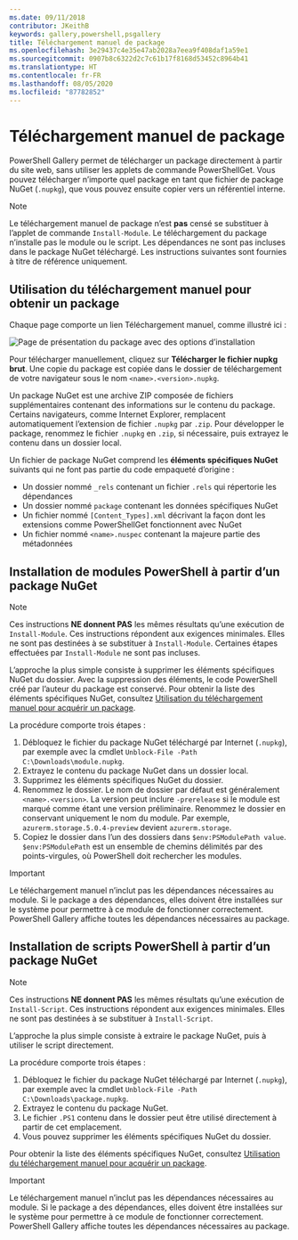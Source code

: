 ```yaml
---
ms.date: 09/11/2018
contributor: JKeithB
keywords: gallery,powershell,psgallery
title: Téléchargement manuel de package
ms.openlocfilehash: 3e29437c4e35e47ab2028a7eea9f408daf1a59e1
ms.sourcegitcommit: 0907b8c6322d2c7c61b17f8168d53452c8964b41
ms.translationtype: HT
ms.contentlocale: fr-FR
ms.lasthandoff: 08/05/2020
ms.locfileid: "87782852"
---
```

# <a name="manual-package-download"></a>Téléchargement manuel de package

PowerShell Gallery permet de télécharger un package directement à partir du site web, sans utiliser les applets de commande PowerShellGet. Vous pouvez télécharger n’importe quel package en tant que fichier de package NuGet (`.nupkg`), que vous pouvez ensuite copier vers un référentiel interne.

> [!NOTE]
> Le téléchargement manuel de package n’est **pas** censé se substituer à l’applet de commande `Install-Module`.
> Le téléchargement du package n’installe pas le module ou le script. Les dépendances ne sont pas incluses dans le package NuGet téléchargé. Les instructions suivantes sont fournies à titre de référence uniquement.

## <a name="using-manual-download-to-acquire-a-package"></a>Utilisation du téléchargement manuel pour obtenir un package

Chaque page comporte un lien Téléchargement manuel, comme illustré ici :

![Page de présentation du package avec des options d’installation](media/manual-download/packagedisplaypagewithpseditions.png)

Pour télécharger manuellement, cliquez sur **Télécharger le fichier nupkg brut**. Une copie du package est copiée dans le dossier de téléchargement de votre navigateur sous le nom `<name>.<version>.nupkg`.

Un package NuGet est une archive ZIP composée de fichiers supplémentaires contenant des informations sur le contenu du package. Certains navigateurs, comme Internet Explorer, remplacent automatiquement l’extension de fichier `.nupkg` par `.zip`. Pour développer le package, renommez le fichier `.nupkg` en `.zip`, si nécessaire, puis extrayez le contenu dans un dossier local.

Un fichier de package NuGet comprend les **éléments spécifiques NuGet** suivants qui ne font pas partie du code empaqueté d’origine :

- Un dossier nommé `_rels` contenant un fichier `.rels` qui répertorie les dépendances
- Un dossier nommé `package` contenant les données spécifiques NuGet
- Un fichier nommé `[Content_Types].xml` décrivant la façon dont les extensions comme PowerShellGet fonctionnent avec NuGet
- Un fichier nommé `<name>.nuspec` contenant la majeure partie des métadonnées

## <a name="installing-powershell-modules-from-a-nuget-package"></a>Installation de modules PowerShell à partir d’un package NuGet

> [!NOTE]
> Ces instructions **NE donnent PAS** les mêmes résultats qu’une exécution de `Install-Module`. Ces instructions répondent aux exigences minimales. Elles ne sont pas destinées à se substituer à `Install-Module`.
> Certaines étapes effectuées par `Install-Module` ne sont pas incluses.

L’approche la plus simple consiste à supprimer les éléments spécifiques NuGet du dossier. Avec la suppression des éléments, le code PowerShell créé par l’auteur du package est conservé.
Pour obtenir la liste des éléments spécifiques NuGet, consultez [Utilisation du téléchargement manuel pour acquérir un package](#using-manual-download-to-acquire-a-package).

La procédure comporte trois étapes :

1. Débloquez le fichier du package NuGet téléchargé par Internet (`.nupkg`), par exemple avec la cmdlet `Unblock-File -Path C:\Downloads\module.nupkg`.
2. Extrayez le contenu du package NuGet dans un dossier local.
2. Supprimez les éléments spécifiques NuGet du dossier.
3. Renommez le dossier. Le nom de dossier par défaut est généralement `<name>.<version>`. La version peut inclure `-prerelease` si le module est marqué comme étant une version préliminaire. Renommez le dossier en conservant uniquement le nom du module. Par exemple, `azurerm.storage.5.0.4-preview` devient `azurerm.storage`.
4. Copiez le dossier dans l’un des dossiers dans `$env:PSModulePath value`. `$env:PSModulePath` est un ensemble de chemins délimités par des points-virgules, où PowerShell doit rechercher les modules.

> [!IMPORTANT]
> Le téléchargement manuel n’inclut pas les dépendances nécessaires au module. Si le package a des dépendances, elles doivent être installées sur le système pour permettre à ce module de fonctionner correctement. PowerShell Gallery affiche toutes les dépendances nécessaires au package.

## <a name="installing-powershell-scripts-from-a-nuget-package"></a>Installation de scripts PowerShell à partir d’un package NuGet

> [!NOTE]
> Ces instructions **NE donnent PAS** les mêmes résultats qu’une exécution de `Install-Script`. Ces instructions répondent aux exigences minimales. Elles ne sont pas destinées à se substituer à `Install-Script`.

L’approche la plus simple consiste à extraire le package NuGet, puis à utiliser le script directement.

La procédure comporte trois étapes :

1. Débloquez le fichier du package NuGet téléchargé par Internet (`.nupkg`), par exemple avec la cmdlet `Unblock-File -Path C:\Downloads\package.nupkg`.
2. Extrayez le contenu du package NuGet.
2. Le fichier `.PS1` contenu dans le dossier peut être utilisé directement à partir de cet emplacement.
3. Vous pouvez supprimer les éléments spécifiques NuGet du dossier.

Pour obtenir la liste des éléments spécifiques NuGet, consultez [Utilisation du téléchargement manuel pour acquérir un package](#using-manual-download-to-acquire-a-package).

> [!IMPORTANT]
> Le téléchargement manuel n’inclut pas les dépendances nécessaires au module. Si le package a des dépendances, elles doivent être installées sur le système pour permettre à ce module de fonctionner correctement. PowerShell Gallery affiche toutes les dépendances nécessaires au package.
